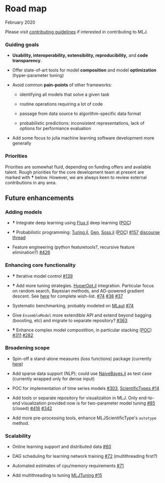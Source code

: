 # Road map

February 2020

Please visit [contributing guidelines](CONTRIBUTING.md) if interested
in contributing to MLJ.

### Guiding goals

-   **Usability, interoperability, extensibility, reproducibility,**
    and **code transparency**.

-   Offer state-of-art tools for model **composition** and model
    **optimization** (hyper-parameter tuning)

-   Avoid common **pain-points** of other frameworks:

    -   identifying all models that solve a given task

    -   routine operations requiring a lot of code

    -   passage from data source to algorithm-specific data format

    -   probabilistic predictions: inconsistent representations, lack
        of options for performance evaluation

-   Add some focus to julia machine learning software development more
    generally
	
### Priorities

Priorities are somewhat fluid, depending on funding offers and
available talent. Rough priorities for the core development team at
present are marked with **†** below. However, we are always keen to review
external contributions in any area.

## Future enhancements


### Adding models

- **†** Integrate deep learning using
  [Flux.jl](https://github.com/FluxML/Flux.jl.git) deep learning
  ([POC](https://github.com/alan-turing-institute/MLJFlux.jl))

-  **†** Probabilistic programming:
   [Turing.jl](https://github.com/TuringLang/Turing.jl),
   [Gen](https://github.com/probcomp/Gen),
   [Soss.jl](https://github.com/cscherrer/Soss.jl.git) ([POC](https://github.com/tlienart/SossMLJ.jl))
   [#157](https://github.com/alan-turing-institute/MLJ.jl/issues/157)
   [discourse thread](https://discourse.julialang.org/t/ppl-connection-to-mlj-jl/28736)

-   Feature engineering (python featuretools?, recursive feature
    elimination?)
    [#426](https://github.com/alan-turing-institute/MLJ.jl/issues/426)
	

### Enhancing core functionality

-   **†** Iterative model control [#139](https://github.com/alan-turing-institute/MLJ.jl/issues/139)

-   **†** Add more tuning
    strategies. [HyperOpt.jl](https://github.com/baggepinnen/Hyperopt.jl)
    integration. Particular focus on random search, Bayesian methods,
    and AD-powered gradient descent. See
    [here](https://github.com/alan-turing-institute/MLJTuning.jl#what-is-provided-here) for complete wish-list. [#74](https://github.com/alan-turing-institute/MLJ.jl/issues/74) [#38](https://github.com/alan-turing-institute/MLJ.jl/issues/38) [#37](https://github.com/alan-turing-institute/MLJ.jl/issues/37)

-   Systematic benchmarking, probably modeled on
    [MLaut](https://arxiv.org/abs/1901.03678) [#74](https://github.com/alan-turing-institute/MLJ.jl/issues/74)
	
-   Give `EnsembleModel` more extendible API and extend beyond bagging
    (boosting, etc) and migrate to separate repository?
    [#363](https://github.com/alan-turing-institute/MLJ.jl/issues/363)
	
-   **†** Enhance complex model compostition, in particular stacking
    ([POC](https://alan-turing-institute.github.io/MLJTutorials/getting-started/stacking/index.html))
    [#311](https://github.com/alan-turing-institute/MLJ.jl/issues/311)
    [#282](https://github.com/alan-turing-institute/MLJ.jl/issues/282)
	

### Broadening scope 

-   Spin-off a stand-alone measures (loss functions) package
    (currently
    [here](https://github.com/alan-turing-institute/MLJBase.jl/tree/master/src/measures))

-   Add sparse data support (NLP); could use
    [NaiveBayes.jl](https://github.com/dfdx/NaiveBayes.jl) as test
    case (currently wrapped only for dense input)

-   POC for implementation of time series models
    [#303](https://github.com/alan-turing-institute/MLJ.jl/issues/303),
    [ScientificTypes #14](https://github.com/alan-turing-institute/ScientificTypes.jl/issues/14)
	
-   Add tools or separate repository for visualization in MLJ. Only
    end-to-end visualization provided now is for two-parameter model
    tuning
    [#85](https://github.com/alan-turing-institute/MLJ.jl/issues/85)
    (closed)
    [#416](https://github.com/alan-turing-institute/MLJ.jl/issues/416)
    [#342](https://github.com/alan-turing-institute/MLJ.jl/issues/342)
	
-   Add more pre-processing tools, enhance MLJScientificType's
    `autotype` method.

### Scalability 

-   Online learning support and distributed data
    [#60](https://github.com/alan-turing-institute/MLJ.jl/issues/60)

-   DAG scheduling for learning network training
    [#72](https://github.com/alan-turing-institute/MLJ.jl/issues/72)
    (multithreading first?)

-   Automated estimates of cpu/memory requirements
    [#71](https://github.com/alan-turing-institute/MLJ.jl/issues/71)

-   Add multithreading to tuning [MLJTuning #15](https://github.com/alan-turing-institute/MLJTuning.jl/issues/15)
